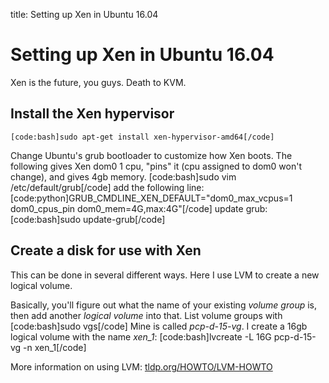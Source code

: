 title: Setting up Xen in Ubuntu 16.04

# Setting up Xen in Ubuntu 16.04

Xen is the future, you guys. Death to KVM.

## Install the Xen hypervisor
	[code:bash]sudo apt-get install xen-hypervisor-amd64[/code]
Change Ubuntu's grub bootloader to customize how Xen boots. The following gives Xen dom0 1 cpu, "pins" it (cpu assigned to dom0 won't change), and gives 4gb memory.
	[code:bash]sudo vim /etc/default/grub[/code]
add the following line:
	[code:python]GRUB_CMDLINE_XEN_DEFAULT="dom0_max_vcpus=1 dom0_cpus_pin dom0_mem=4G,max:4G"[/code]
update grub:
	[code:bash]sudo update-grub[/code]

## Create a disk for use with Xen
This can be done in several different ways. Here I use LVM to create a new logical volume.

Basically, you'll figure out what the name of your existing *volume group* is, then add another *logical volume* into that.
List volume groups with
	[code:bash]sudo vgs[/code]
Mine is called *pcp-d-15-vg*. I create a 16gb logical volume with the name *xen_1*:
	[code:bash]lvcreate -L 16G pcp-d-15-vg -n xen_1[/code]

More information on using LVM: [tldp.org/HOWTO/LVM-HOWTO](http://tldp.org/HOWTO/LVM-HOWTO/)
